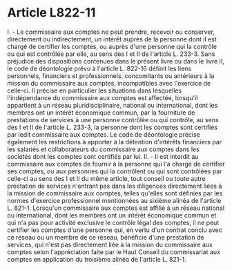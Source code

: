 # Article L822-11

I. - Le commissaire aux comptes ne peut prendre, recevoir ou conserver, directement ou indirectement, un intérêt auprès de la personne dont il est chargé de certifier les comptes, ou auprès d'une personne qui la contrôle ou qui est contrôlée par elle, au sens des I et II de l'article L. 233-3.   Sans préjudice des dispositions contenues dans le présent livre ou dans le livre II, le code de déontologie prévu à l'article L. 822-16 définit les liens personnels, financiers et professionnels, concomitants ou antérieurs à la mission du commissaire aux comptes, incompatibles avec l'exercice de celle-ci. Il précise en particulier les situations dans lesquelles l'indépendance du commissaire aux comptes est affectée, lorsqu'il appartient à un réseau pluridisciplinaire, national ou international, dont les membres ont un intérêt économique commun, par la fourniture de prestations de services à une personne contrôlée ou qui contrôle, au sens des I et II de l'article L. 233-3, la personne dont les comptes sont certifiés par ledit commissaire aux comptes. Le code de déontologie précise également les restrictions à apporter à la détention d'intérêts financiers par les salariés et collaborateurs du commissaire aux comptes dans les sociétés dont les comptes sont certifiés par lui.   II. - Il est interdit au commissaire aux comptes de fournir à la personne qui l'a chargé de certifier ses comptes, ou aux personnes qui la contrôlent ou qui sont contrôlées par celle-ci au sens des I et II du même article, tout conseil ou toute autre prestation de services n'entrant pas dans les diligences directement liées à la mission de commissaire aux comptes, telles qu'elles sont définies par les normes d'exercice professionnel mentionnées au sixième alinéa de l'article L. 821-1.   Lorsqu'un commissaire aux comptes est affilié à un réseau national ou international, dont les membres ont un intérêt économique commun et qui n'a pas pour activité exclusive le contrôle légal des comptes, il ne peut certifier les comptes d'une personne qui, en vertu d'un contrat conclu avec ce réseau ou un membre de ce réseau, bénéficie d'une prestation de services, qui n'est pas directement liée à la mission du commissaire aux comptes selon l'appréciation faite par le Haut Conseil du commissariat aux comptes en application du troisième alinéa de l'article L. 821-1.